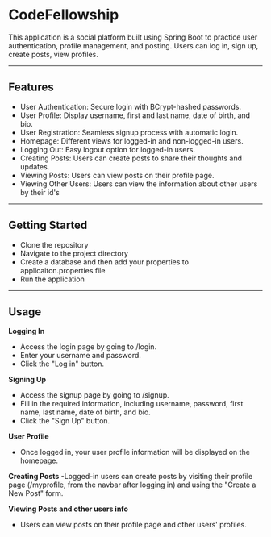 # CodeFellowship 

This application is a social platform built using Spring Boot to practice user authentication, profile management, and posting. Users can log in, sign up, create posts, view profiles.

---

## Features

- User Authentication: Secure login with BCrypt-hashed passwords.
- User Profile: Display username, first and last name, date of birth, and bio.
- User Registration: Seamless signup process with automatic login.
- Homepage: Different views for logged-in and non-logged-in users.
- Logging Out: Easy logout option for logged-in users.
- Creating Posts: Users can create posts to share their thoughts and updates.
- Viewing Posts: Users can view posts on their profile page.
- Viewing Other Users: Users can view the information about other users by their id's

---

## Getting Started

- Clone the repository
- Navigate to the project directory
- Create a database and then add your properties to applicaiton.properties file
- Run the application

---

## Usage

**Logging In**
- Access the login page by going to /login.
- Enter your username and password.
- Click the "Log in" button.

**Signing Up**
- Access the signup page by going to /signup.
- Fill in the required information, including username, password, first name, last name, date of birth, and bio.
- Click the "Sign Up" button.

**User Profile**
- Once logged in, your user profile information will be displayed on the homepage.

**Creating Posts**
-Logged-in users can create posts by visiting their profile page (/myprofile, from the navbar after logging in) and using the "Create a New Post" form.

**Viewing Posts and other users info**
- Users can view posts on their profile page and other users' profiles.